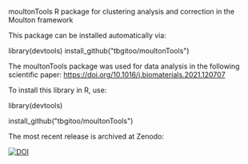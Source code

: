 moultonTools
R package for clustering analysis and correction in the Moulton framework

This package can be installed automatically via:

library(devtools)
install_github("tbgitoo/moultonTools")

The moultonTools package was used for data analysis in the following scientific paper: https://doi.org/10.1016/j.biomaterials.2021.120707

To install this library in R, use:

library(devtools)

install_github("tbgitoo/moultonTools")

The most recent release is archived at Zenodo:

<a href="https://doi.org/10.5281/zenodo.4529063"><img src="https://zenodo.org/badge/DOI/10.5281/zenodo.4529063.svg" alt="DOI"></a>


